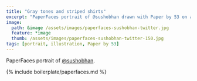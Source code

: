 ```yaml
---
title: "Gray tones and striped shirts"
excerpt: "PaperFaces portrait of @sushobhan drawn with Paper by 53 on an iPad."
image: 
  path: &image /assets/images/paperfaces-sushobhan-twitter.jpg 
  feature: *image
  thumb: /assets/images/paperfaces-sushobhan-twitter-150.jpg
tags: [portrait, illustration, Paper by 53]
---
```


PaperFaces portrait of [@sushobhan](http://twitter.com/sushobhan).

{% include boilerplate/paperfaces.md %}
